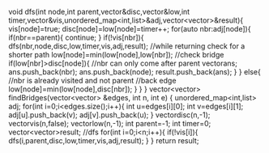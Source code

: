 void dfs(int node,int parent,vector<int>&disc,vector<int>&low,int timer,vector<bool>&vis,unordered_map<int,list<int>>&adj,vector<vector<int>>&result){
vis[node]=true;
disc[node]=low[node]=timer++;
for(auto nbr:adj[node]){
if(nbr==parent){
continue;
}
if(!vis[nbr]){
dfs(nbr,node,disc,low,timer,vis,adj,result);
//while returning check for a shorter path
low[node]=min(low[node],low[nbr]);
//check bridge
if(low[nbr]>disc[node]){  //nbr can only come after parent
vector<int>ans;
ans.push_back(nbr);
ans.push_back(node);
result.push_back(ans);
}
}
else{
//nbr is already visited and not parent
//back edge
low[node]=min(low[node],disc[nbr]);
}
}
}
vector<vector<int>> findBridges(vector<vector<int>> &edges, int n, int e) {
unordered_map<int,list<int>> adj;
for(int i=0;i<edges.size();i++){
int u=edges[i][0];
int v=edges[i][1];
adj[u].push_back(v);
adj[v].push_back(u);
}
vector<int>disc(n,-1);
vector<bool>vis(n,false);
vector<int>low(n,-1);
int parent=-1;
int timer=0;
vector<vector<int>>result;
//dfs
for(int i=0;i<n;i++){
if(!vis[i]){
dfs(i,parent,disc,low,timer,vis,adj,result);
}
}
return result;